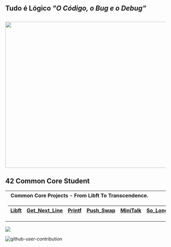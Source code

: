 <h2>Tudo é Lógico <em>"O Código, o Bug e o Debug"</em><h2>
  
<p align="center">
  <img  src="https://i.redd.it/ddnm7kmznqd71.gif" alt="Banner" width="1920" height="460">
</p>

## 42 Common Core Student

<table>
<tr>
<th align="left"> &nbsp; Common Core Projects - From Libft To Transcendence.</th>
</tr>
<tr>

<td>

| [Libft]() | [Get_Next_Line]() | [Printf]() | [Push_Swap]() | [MiniTalk]() | [So_Long]() | [Born2BeRoot]() |
|--|--|--|--|--|--|--|

</td></table>

<picture>
  <source
    srcset="https://github-readme-stats.vercel.app/api?username=emanuel4242&show_icons=true&theme=dark"
    media="(prefers-color-scheme: dark)"
  />
  <source
    srcset="https://github-readme-stats.vercel.app/api?username=emanuel4242&show_icons=true"
    media="(prefers-color-scheme: light), (prefers-color-scheme: no-preference)"
  />
  <img src="https://github-readme-stats.vercel.app/api?username=emanuel4242&show_icons=true" />
</picture>

![github-user-contribution](https://user-images.githubusercontent.com/58959408/157782696-8bc9ca49-ca61-4ab5-8b83-49c4e76c1a8f.svg)

